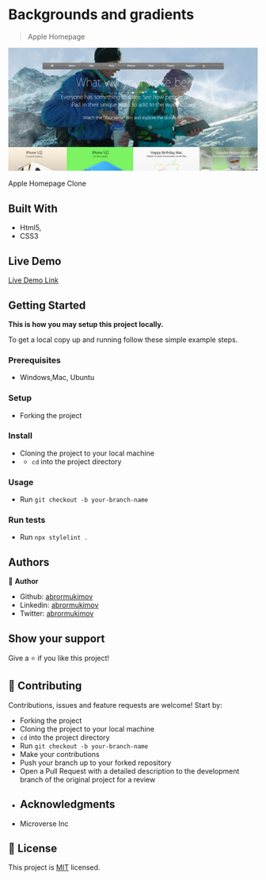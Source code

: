 # Backgrounds and gradients

> Apple Homepage


![screenshot](/images/screenshot.png)


Apple Homepage Clone

## Built With

- Html5,
- CSS3

## Live Demo

[Live Demo Link](https://rawcdn.githack.com/abrormukimov/apple-page/956dd002d8e3aab528491235eccad9d78bd2ca35/index.html)

## Getting Started

**This is how you may setup this project locally.**


To get a local copy up and running follow these simple example steps.

### Prerequisites
  * Windows,Mac, Ubuntu

### Setup
* Forking the project

### Install
* Cloning the project to your local machine
* * `cd` into the project directory

### Usage
* Run `git checkout -b your-branch-name`

### Run tests
* Run `npx stylelint .`




## Authors

👤 **Author**

- Github: [abrormukimov](https://github.com/abrormukimov)
- Linkedin: [abrormukimov](https://www.linkedin.com/in/abrormukimov)
- Twitter: [abrormukimov](https://www.twitter.com/abrormukimov)

## Show your support

Give a ⭐️ if you like this project!

## 🤝 Contributing

Contributions, issues and feature requests are welcome! Start by:
* Forking the project
* Cloning the project to your local machine
* `cd` into the project directory
* Run `git checkout -b your-branch-name`
* Make your contributions
* Push your branch up to your forked repository
* Open a Pull Request with a detailed description to the development branch of the original project for a review
* ## Acknowledgments

- Microverse Inc

## 📝 License

This project is [MIT](https://opensource.org/licenses/MIT) licensed.
